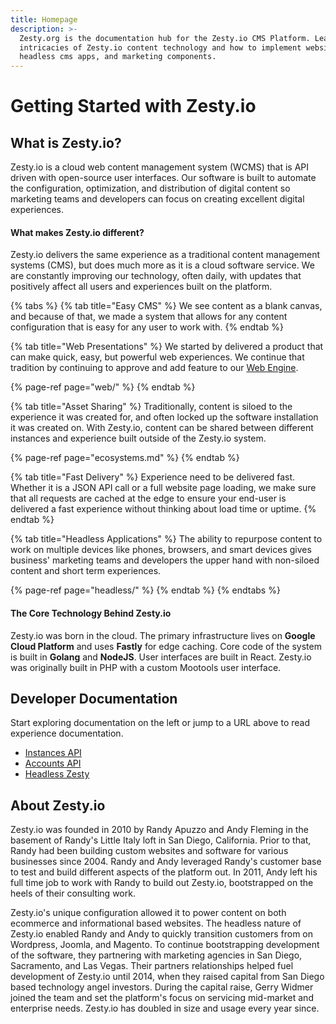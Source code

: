 ```yaml
---
title: Homepage
description: >-
  Zesty.org is the documentation hub for the Zesty.io CMS Platform. Learn the
  intricacies of Zesty.io content technology and how to implement websites,
  headless cms apps, and marketing components.
---
```


# Getting Started with Zesty.io

## What is Zesty.io?

Zesty.io is a cloud web content management system \(WCMS\) that is API driven with open-source user interfaces. Our software is built to automate the configuration, optimization, and distribution of digital content so marketing teams and developers can focus on creating excellent digital experiences.

#### What makes Zesty.io different?

Zesty.io delivers the same experience as a traditional content management systems \(CMS\), but does much more as it is a cloud software service. We are constantly improving our technology, often daily, with updates that positively affect all users and experiences built on the platform.  

{% tabs %}
{% tab title="Easy CMS" %}
We see content as a blank canvas, and because of that, we made a system that allows for any content configuration that is easy for any user to work with. 
{% endtab %}

{% tab title="Web Presentations" %}
We started by delivered a product that can make quick, easy, but powerful web experiences. We continue that tradition by continuing to approve and add feature to our [Web Engine](web/).

{% page-ref page="web/" %}
{% endtab %}

{% tab title="Asset Sharing" %}
Traditionally, content is siloed to the experience it was created for, and often locked up the software installation it was created on. With Zesty.io, content can be shared between different instances and experience built outside of the Zesty.io system.

{% page-ref page="ecosystems.md" %}
{% endtab %}

{% tab title="Fast Delivery" %}
Experience need to be delivered fast. Whether it is a JSON API call or a full website page loading, we make sure that all requests are cached at the edge to ensure your end-user is delivered a fast experience without thinking about load time or uptime.
{% endtab %}

{% tab title="Headless Applications" %}
The ability to repurpose content to work on multiple devices like phones, browsers, and smart devices gives business' marketing teams and developers the upper hand with non-siloed content and short term experiences. 

{% page-ref page="headless/" %}
{% endtab %}
{% endtabs %}

#### The Core Technology Behind Zesty.io

Zesty.io was born in the cloud. The primary infrastructure lives on **Google Cloud Platform** and uses **Fastly** for edge caching. Core code of the system is built in **Golang** and **NodeJS**. User interfaces are built in React. Zesty.io was originally built in PHP with a custom Mootools user interface.

## Developer Documentation

Start exploring documentation on the left or jump to a URL above to read experience documentation.

* [Instances API](https://instances-api.zesty.org/)
* [Accounts API](https://accounts-api.zesty.org/)
* [Headless Zesty](headless/)

## About Zesty.io

Zesty.io was founded in 2010 by Randy Apuzzo and Andy Fleming in the basement of Randy's Little Italy loft in San Diego, California. Prior to that, Randy had been building custom websites and software for various businesses since 2004. Randy and Andy leveraged Randy's customer base to test and build different aspects of the platform out. In 2011, Andy left his full time job to work with Randy to build out Zesty.io, bootstrapped on the heels of their consulting work. 

Zesty.io's unique configuration allowed it to power content on both ecommerce and informational based websites. The headless nature of Zesty.io enabled Randy and Andy to quickly transition customers from on Wordpress, Joomla, and Magento. To continue bootstrapping development of the software, they partnering with marketing agencies in San Diego, Sacramento, and Las Vegas. Their partners relationships helped fuel development of Zesty.io until 2014, when they raised capital from San Diego based technology angel investors. During the capital raise, Gerry Widmer joined the team and set the platform's focus on servicing mid-market and enterprise needs. Zesty.io has doubled in size and usage every year since.

